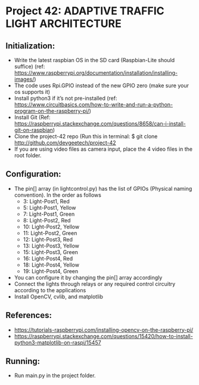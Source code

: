 # Project 42: ADAPTIVE TRAFFIC LIGHT ARCHITECTURE

## Initialization:
*	Write the latest raspbian OS in the SD card (Raspbian-Lite should suffice) (ref: https://www.raspberrypi.org/documentation/installation/installing-images/)
*	The code uses Rpi.GPIO instead of the new GPIO zero (make sure your os supports it)
*	Install python3 if it’s not pre-installed (ref: https://www.circuitbasics.com/how-to-write-and-run-a-python-program-on-the-raspberry-pi/)
*	Install Git (Ref: https://raspberrypi.stackexchange.com/questions/8658/can-i-install-git-on-raspbian)
*	Clone the project-42 repo (Run this in terminal: 
   $ git clone http://github.com/devgeetech/project-42 
*   If you are using video files as camera input, place the 4 video files in the root folder.

## Configuration:
*	The pin[] array (in lightcontrol.py) has the list of GPIOs (Physical naming convention). In the order as follows
    *	3: Light-Post1, Red
    *	5: Light-Post1, Yellow
    *	7: Light-Post1, Green
    *	8: Light-Post2, Red
    *	10: Light-Post2, Yellow
    *	11: Light-Post2, Green
    *	12: Light-Post3, Red
    *	13: Light-Post3, Yellow
    *	15: Light-Post3, Green
    *	16: Light-Post4, Red
    *	18: Light-Post4, Yellow
    *	19: Light-Post4, Green
*	You can configure it by changing the pin[] array accordingly
*	Connect the lights through relays or any required control circuitry according to the applications
*	Install OpenCV, cvlib, and matplotlib 

##	References:
*	https://tutorials-raspberrypi.com/installing-opencv-on-the-raspberry-pi/
*	https://raspberrypi.stackexchange.com/questions/15420/how-to-install-python3-matplotlib-on-raspi/15457

## Running:
*	Run main.py in the project folder.
